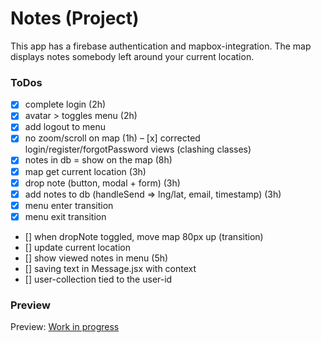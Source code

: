 # Notes (Project)

This app has a firebase authentication and mapbox-integration.
The map displays notes somebody left around your current location.

### ToDos

- [x] complete login (2h)
- [x] avatar > toggles menu (2h)
- [x] add logout to menu
- [x] no zoom/scroll on map (1h)
      – [x] corrected login/register/forgotPassword views (clashing classes)
- [x] notes in db = show on the map (8h)
- [x] map get current location (3h)
- [x] drop note (button, modal + form) (3h)
- [x] add notes to db (handleSend => lng/lat, email, timestamp) (3h)
- [x] menu enter transition
- [x] menu exit transition
- [] when dropNote toggled, move map 80px up (transition)
- [] update current location
- [] show viewed notes in menu (5h)
- [] saving text in Message.jsx with context
- [] user-collection tied to the user-id

### Preview

Preview: [Work in progress](http://localhost:3000)

